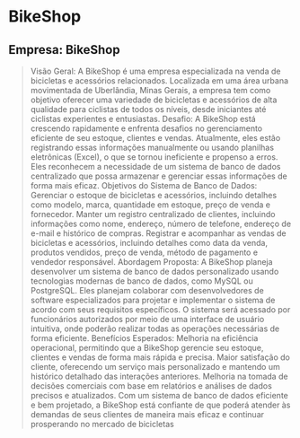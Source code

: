 # BikeShop
## Empresa: BikeShop
>Visão Geral:
A BikeShop é uma empresa especializada na venda de bicicletas e acessórios relacionados. 
Localizada em uma área urbana movimentada de Uberlândia, Minas Gerais, a empresa tem 
como objetivo oferecer uma variedade de bicicletas e acessórios de alta qualidade para 
ciclistas de todos os níveis, desde iniciantes até ciclistas experientes e entusiastas.
Desafio:
A BikeShop está crescendo rapidamente e enfrenta desafios no gerenciamento eficiente de seu 
estoque, clientes e vendas. Atualmente, eles estão registrando essas informações 
manualmente ou usando planilhas eletrônicas (Excel), o que se tornou ineficiente e propenso a 
erros. Eles reconhecem a necessidade de um sistema de banco de dados centralizado que 
possa armazenar e gerenciar essas informações de forma mais eficaz.
Objetivos do Sistema de Banco de Dados:
Gerenciar o estoque de bicicletas e acessórios, incluindo detalhes como modelo, marca, 
quantidade em estoque, preço de venda e fornecedor.
Manter um registro centralizado de clientes, incluindo informações como nome, endereço, 
número de telefone, endereço de e-mail e histórico de compras.
Registrar e acompanhar as vendas de bicicletas e acessórios, incluindo detalhes como data da 
venda, produtos vendidos, preço de venda, método de pagamento e vendedor responsável.
Abordagem Proposta:
A BikeShop planeja desenvolver um sistema de banco de dados personalizado usando 
tecnologias modernas de banco de dados, como MySQL ou PostgreSQL. Eles planejam 
colaborar com desenvolvedores de software especializados para projetar e implementar o 
sistema de acordo com seus requisitos específicos. O sistema será acessado por funcionários 
autorizados por meio de uma interface de usuário intuitiva, onde poderão realizar todas as 
operações necessárias de forma eficiente.
Benefícios Esperados:
Melhoria na eficiência operacional, permitindo que a BikeShop gerencie seu estoque, clientes e 
vendas de forma mais rápida e precisa.
Maior satisfação do cliente, oferecendo um serviço mais personalizado e mantendo um 
histórico detalhado das interações anteriores.
Melhoria na tomada de decisões comerciais com base em relatórios e análises de dados 
precisos e atualizados.
Com um sistema de banco de dados eficiente e bem projetado, a BikeShop está confiante de 
que poderá atender às demandas de seus clientes de maneira mais eficaz e continuar 
prosperando no mercado de bicicletas
